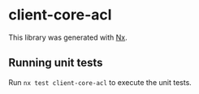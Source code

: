 # client-core-acl

This library was generated with [Nx](https://nx.dev).

## Running unit tests

Run `nx test client-core-acl` to execute the unit tests.
